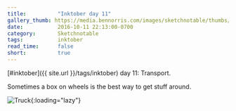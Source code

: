```yaml
---
title:          "Inktober day 11"
gallery_thumb: https://media.bennorris.com/images/sketchnotable/thumbs/inktober-day-11.jpg
date:           2016-10-11 22:13:00-0700
category:       Sketchnotable
tags:           inktober
read_time:      false
short:          true
---
```

[#inktober]({{ site.url }}/tags/inktober) day 11: Transport.

Sometimes a box on wheels is the best way to get stuff around.

![Truck](https://media.bennorris.com/images/sketchnotable/inktober-2016/inktober-day-11.jpg){:loading="lazy"}
